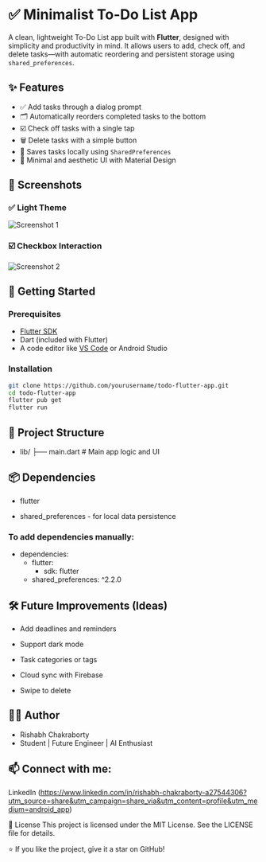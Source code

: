 # ✅ Minimalist To-Do List App

A clean, lightweight To-Do List app built with **Flutter**, designed with simplicity and productivity in mind. It allows users to add, check off, and delete tasks—with automatic reordering and persistent storage using `shared_preferences`.

## ✨ Features

- ✅ Add tasks through a dialog prompt
- 🗂️ Automatically reorders completed tasks to the bottom
- ☑️ Check off tasks with a single tap
- 🗑️ Delete tasks with a simple button
- 💾 Saves tasks locally using `SharedPreferences`
- 🎨 Minimal and aesthetic UI with Material Design

## 📸 Screenshots

### ✅ Light Theme
![Screenshot 1](assets/screenshots/WhatsApp_Image_2025-07-06_at_19.23.11_6a1663fb.png)

### ☑️ Checkbox Interaction
![Screenshot 2](assets/screenshots/screenshot2.png)

## 🚀 Getting Started

### Prerequisites

- [Flutter SDK](https://flutter.dev/docs/get-started/install)
- Dart (included with Flutter)
- A code editor like [VS Code](https://code.visualstudio.com/) or Android Studio

### Installation

```bash
git clone https://github.com/yourusername/todo-flutter-app.git
cd todo-flutter-app
flutter pub get
flutter run
```

## 🧱 Project Structure

- lib/
├── main.dart         # Main app logic and UI

## 📦 Dependencies
- flutter

- shared_preferences - for local data persistence

### To add dependencies manually:

- dependencies:
  - flutter:
    - sdk: flutter
  - shared_preferences: ^2.2.0
## 🛠️ Future Improvements (Ideas)
 - Add deadlines and reminders

 - Support dark mode

 - Task categories or tags

 - Cloud sync with Firebase

 - Swipe to delete

## 🧑‍💻 Author
- Rishabh Chakraborty
- Student | Future Engineer | AI Enthusiast

## 📫 Connect with me:

LinkedIn (https://www.linkedin.com/in/rishabh-chakraborty-a27544306?utm_source=share&utm_campaign=share_via&utm_content=profile&utm_medium=android_app)

📄 License
This project is licensed under the MIT License. See the LICENSE file for details.

⭐ If you like the project, give it a star on GitHub!
